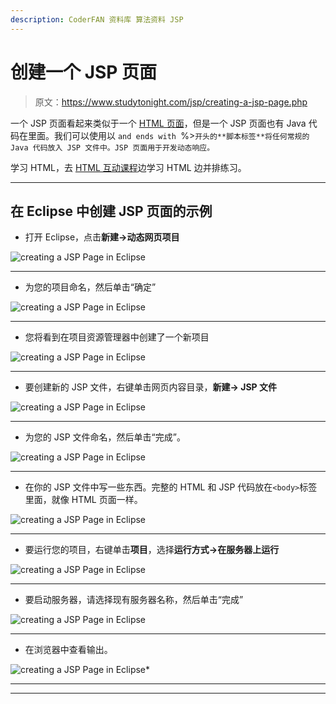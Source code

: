 ```yaml
---
description: CoderFAN 资料库 算法资料 JSP
---
```


# 创建一个 JSP 页面

> 原文：<https://www.studytonight.com/jsp/creating-a-jsp-page.php>

一个 JSP 页面看起来类似于一个 [HTML 页面](/code/html/)，但是一个 JSP 页面也有 Java 代码在里面。我们可以使用以 `and ends with `%>`开头的**脚本标签**将任何常规的 Java 代码放入 JSP 文件中。JSP 页面用于开发动态响应。`

学习 HTML，去 [HTML 互动课程](/code/html)边学习 HTML 边并排练习。

* * *

## 在 Eclipse 中创建 JSP 页面的示例

*   打开 Eclipse，点击**新建→动态网页项目**

![creating a JSP Page in Eclipse](img/9c3b2305827e5c18cd76c1fa41c83936.png)

* * *

*   为您的项目命名，然后单击“确定”

![creating a JSP Page in Eclipse](img/6fadeacc5b7efaaf4f533e0992dfc336.png)

* * *

*   您将看到在项目资源管理器中创建了一个新项目

![creating a JSP Page in Eclipse](img/5b121a98ba616679f7d5d3bd2b1aa3c1.png)

 ** * *

*   要创建新的 JSP 文件，右键单击网页内容目录，**新建→ JSP 文件**

![creating a JSP Page in Eclipse](img/17a2038b414e288685dbfd359917b751.png)

* * *

*   为您的 JSP 文件命名，然后单击“完成”。

![creating a JSP Page in Eclipse](img/22c371283fe8ff4944b5705b652d9dec.png)

* * *

*   在你的 JSP 文件中写一些东西。完整的 HTML 和 JSP 代码放在`<body>`标签里面，就像 HTML 页面一样。

![creating a JSP Page in Eclipse](img/8fc6b9f372335c71e354b917e5387fdf.png)

* * *

*   要运行您的项目，右键单击**项目**，选择**运行方式→在服务器上运行**

![creating a JSP Page in Eclipse](img/cd104876304af0bff2a20cc322dd8eac.png)

* * *

*   要启动服务器，请选择现有服务器名称，然后单击“完成”

![creating a JSP Page in Eclipse](img/122d27bbd8e488155a4d0f4329e07c8d.png)

* * *

*   在浏览器中查看输出。

![creating a JSP Page in Eclipse](img/bd14f6f193d317d8eee8d0e4fc26489e.png)* 

 ** * *

* * **